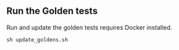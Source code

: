 
## Run the Golden tests
Run and update the golden tests requires Docker installed.

```shell script
sh update_goldens.sh
```